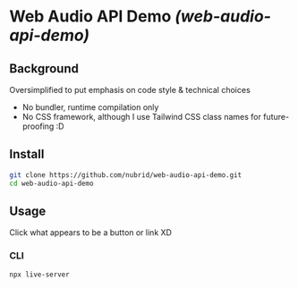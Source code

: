 # Web Audio API Demo _(web-audio-api-demo)_

## Background

Oversimplified to put emphasis on code style & technical choices

- No bundler, runtime compilation only
- No CSS framework, although I use Tailwind CSS class names for future-proofing :D

## Install

```bash
git clone https://github.com/nubrid/web-audio-api-demo.git
cd web-audio-api-demo
```

## Usage

Click what appears to be a button or link XD

### CLI

```bash
npx live-server
```
